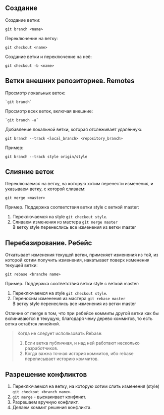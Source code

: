 ## Создание

Создание ветки:
```git
git branch <name>
```

Переключение на ветку:
```git
git checkout <name>
``` 

Создание ветки и переключение на неё:
```git
git checkout -b <name>
``` 

## Ветки внешних репозиториев. Remotes

Просмотр локальных веток:
```git
`git branch`
```

Просмотр всех веток, включая внешние:
```git
`git branch -a`
```

Добавление локальной ветки, которая отслеживает удалённую:
```git
git branch --track <local_branch> <repository_branch>
```
Пример:
```git
git branch --track style origin/style
```

## Слияние веток

Переключаемся на ветку, на которую хотим перенести изменения, 
и указываем ветку, с которой сливаем:
```git
git merge <master>
```

Пример. Поддержка соответствия ветки style с веткой master:
1. Переключаемся на style `git checkout style`.
2. Сливаем изменения из мастера `git merge master`
<br>В ветку style перенеслись все изменения из ветки master

## Перебазирование. Ребейс

Откатывает изменения текущей ветки, применяет изменения из той, 
из которой хотим получить изменения, накатывает поверх изменения текущей ветки:
```git
git rebase <branche name>
```

Пример. Поддержка соответствия ветки style с веткой master:
1. Переключаемся на style `git checkout style`.
2. Переносим изменения из мастера `git rebase master`
<br>В ветку style перенеслись все изменения из ветки master

Отличие от merge в том, что при ребейсе коммиты другой ветки как бы вклиниваются в текущую,
благодаря чему дерево коммитов, то есть ветка остаётся линейной.

> Когда не следует использовать Rebase:
> 1. Если ветка публичная, и над ней работают несколько разработчиков.
> 2. Когда важна точная история коммитов, ибо rebase переписывает историю коммитов.


## Разрешение конфликтов
1. Переключаемся на ветку, на которую хотим слить изменения (style) `git checkout <branch name>`.
2. `git merge` - выскакивает конфликт.
3. Разрешаем вручную конфликт.
4. Делаем коммит решения конфликта.
